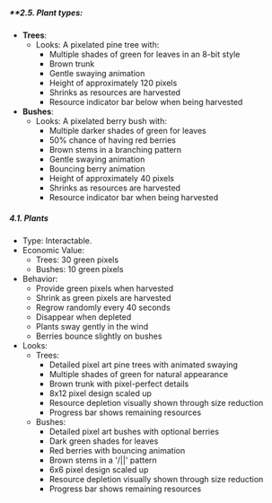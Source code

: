 ##### **2.5. Plant types: 
- **Trees**:
  - Looks: A pixelated pine tree with:
    - Multiple shades of green for leaves in an 8-bit style
    - Brown trunk
    - Gentle swaying animation
    - Height of approximately 120 pixels
    - Shrinks as resources are harvested
    - Resource indicator bar below when being harvested
- **Bushes**:
  - Looks: A pixelated berry bush with:
    - Multiple darker shades of green for leaves
    - 50% chance of having red berries
    - Brown stems in a branching pattern
    - Gentle swaying animation
    - Bouncing berry animation
    - Height of approximately 40 pixels
    - Shrinks as resources are harvested
    - Resource indicator bar when being harvested

##### **4.1. Plants** 
- Type: Interactable.
- Economic Value: 
  - Trees: 30 green pixels
  - Bushes: 10 green pixels
- Behavior: 
  - Provide green pixels when harvested
  - Shrink as green pixels are harvested
  - Regrow randomly every 40 seconds
  - Disappear when depleted
  - Plants sway gently in the wind
  - Berries bounce slightly on bushes
- Looks: 
  - Trees: 
    - Detailed pixel art pine trees with animated swaying
    - Multiple shades of green for natural appearance
    - Brown trunk with pixel-perfect details
    - 8x12 pixel design scaled up
    - Resource depletion visually shown through size reduction
    - Progress bar shows remaining resources
  - Bushes:
    - Detailed pixel art bushes with optional berries
    - Dark green shades for leaves
    - Red berries with bouncing animation
    - Brown stems in a '/||\' pattern
    - 6x6 pixel design scaled up
    - Resource depletion visually shown through size reduction
    - Progress bar shows remaining resources 